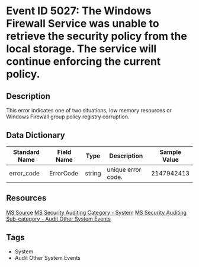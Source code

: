 # Event ID 5027: The Windows Firewall Service was unable to retrieve the security policy from the local storage. The service will continue enforcing the current policy.

## Description
This error indicates one of two situations, low memory resources or Windows Firewall group policy registry corruption.

## Data Dictionary
|Standard Name|Field Name|Type|Description|Sample Value|
|---|---|---|---|---|
|error_code|ErrorCode|string|unique error code.|2147942413|

## Resources
[MS Source](https://github.com/MicrosoftDocs/windows-itpro-docs/blob/public/windows/security/threat-protection/auditing/event-5027.md)
[MS Security Auditing Category - System](https://docs.microsoft.com/en-us/windows/security/threat-protection/auditing/advanced-security-audit-policy-settings#system)
[MS Security Auditing Sub-category - Audit Other System Events](https://github.com/MicrosoftDocs/windows-itpro-docs/tree/master/windows/security/threat-protection/auditing/audit-other-system-events.md)

## Tags
* System
* Audit Other System Events